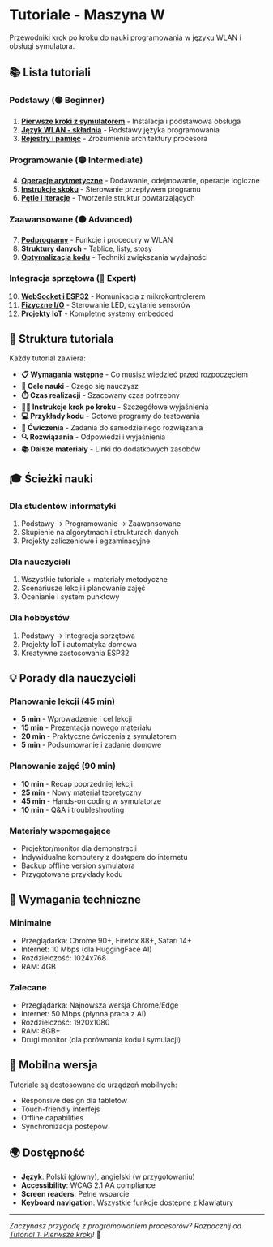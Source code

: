 # Tutoriale - Maszyna W

Przewodniki krok po kroku do nauki programowania w języku WLAN i obsługi symulatora.

## 📚 Lista tutoriali

### Podstawy (🟢 Beginner)
1. **[Pierwsze kroki z symulatorem](01_pierwsze_kroki.md)** - Instalacja i podstawowa obsługa
2. **[Język WLAN - składnia](02_skladnia_wlan.md)** - Podstawy języka programowania
3. **[Rejestry i pamięć](03_rejestry_pamiec.md)** - Zrozumienie architektury procesora

### Programowanie (🟡 Intermediate)  
4. **[Operacje arytmetyczne](04_arytmetyka.md)** - Dodawanie, odejmowanie, operacje logiczne
5. **[Instrukcje skoku](05_skoki.md)** - Sterowanie przepływem programu
6. **[Pętle i iteracje](06_petle.md)** - Tworzenie struktur powtarzających

### Zaawansowane (🟠 Advanced)
7. **[Podprogramy](07_podprogramy.md)** - Funkcje i procedury w WLAN
8. **[Struktury danych](08_struktury_danych.md)** - Tablice, listy, stosy
9. **[Optymalizacja kodu](09_optymalizacja.md)** - Techniki zwiększania wydajności

### Integracja sprzętowa (🔴 Expert)
10. **[WebSocket i ESP32](10_esp32_websocket.md)** - Komunikacja z mikrokontrolerem
11. **[Fizyczne I/O](11_fizyczne_io.md)** - Sterowanie LED, czytanie sensorów
12. **[Projekty IoT](12_projekty_iot.md)** - Kompletne systemy embedded

## 🎯 Struktura tutoriala

Każdy tutorial zawiera:
- **📋 Wymagania wstępne** - Co musisz wiedzieć przed rozpoczęciem
- **🎯 Cele nauki** - Czego się nauczysz
- **⏱️ Czas realizacji** - Szacowany czas potrzebny
- **👨‍🏫 Instrukcje krok po kroku** - Szczegółowe wyjaśnienia
- **💻 Przykłady kodu** - Gotowe programy do testowania
- **🧪 Ćwiczenia** - Zadania do samodzielnego rozwiązania
- **🔍 Rozwiązania** - Odpowiedzi i wyjaśnienia
- **📚 Dalsze materiały** - Linki do dodatkowych zasobów

## 🎓 Ścieżki nauki

### Dla studentów informatyki
1. Podstawy → Programowanie → Zaawansowane
2. Skupienie na algorytmach i strukturach danych
3. Projekty zaliczeniowe i egzaminacyjne

### Dla nauczycieli  
1. Wszystkie tutoriale + materiały metodyczne
2. Scenariusze lekcji i planowanie zajęć
3. Ocenianie i system punktowy

### Dla hobbystów
1. Podstawy → Integracja sprzętowa
2. Projekty IoT i automatyka domowa
3. Kreatywne zastosowania ESP32

## 💡 Porady dla nauczycieli

### Planowanie lekcji (45 min)
- **5 min** - Wprowadzenie i cel lekcji
- **15 min** - Prezentacja nowego materiału  
- **20 min** - Praktyczne ćwiczenia z symulatorem
- **5 min** - Podsumowanie i zadanie domowe

### Planowanie zajęć (90 min)
- **10 min** - Recap poprzedniej lekcji
- **25 min** - Nowy materiał teoretyczny
- **45 min** - Hands-on coding w symulatorze
- **10 min** - Q&A i troubleshooting

### Materiały wspomagające
- Projektor/monitor dla demonstracji
- Indywidualne komputery z dostępem do internetu
- Backup offline version symulatora
- Przygotowane przykłady kodu

## 🔧 Wymagania techniczne

### Minimalne
- Przeglądarka: Chrome 90+, Firefox 88+, Safari 14+
- Internet: 10 Mbps (dla HuggingFace AI)
- Rozdzielczość: 1024x768
- RAM: 4GB

### Zalecane  
- Przeglądarka: Najnowsza wersja Chrome/Edge
- Internet: 50 Mbps (płynna praca z AI)
- Rozdzielczość: 1920x1080
- RAM: 8GB+
- Drugi monitor (dla porównania kodu i symulacji)

## 📱 Mobilna wersja

Tutoriale są dostosowane do urządzeń mobilnych:
- Responsive design dla tabletów
- Touch-friendly interfejs
- Offline capabilities
- Synchronizacja postępów

## 🌍 Dostępność

- **Język**: Polski (główny), angielski (w przygotowaniu)
- **Accessibility**: WCAG 2.1 AA compliance
- **Screen readers**: Pełne wsparcie
- **Keyboard navigation**: Wszystkie funkcje dostępne z klawiatury

---

*Zaczynasz przygodę z programowaniem procesorów? Rozpocznij od [Tutorial 1: Pierwsze kroki](01_pierwsze_kroki.md)!* 🚀